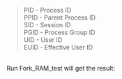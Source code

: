 <blockquote cite="https://stackoverflow.com/questions/41498383/what-do-the-identifiers-pid-ppid-sid-pgid-uid-euid-mean?utm_medium=organic&utm_source=google_rich_qa&utm_campaign=google_rich_qa">
  PID - Process ID<br>
  PPID - Parent Process ID<br>
  SID - Session ID<br>
  PGID - Process Group ID<br>
  UID - User ID<br>
  EUID - Effective User ID<br>
</blockquote>
<br>
Run Fork_RAM_test will get the result:<br>
